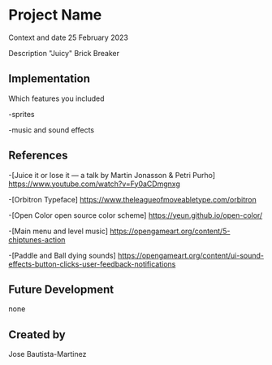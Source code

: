 # Project Name

Context and date
25 February 2023

Description
"Juicy" Brick Breaker

## Implementation

Which features you included

-sprites

-music and sound effects

## References
-[Juice it or lose it — a talk by Martin Jonasson & Petri Purho] https://www.youtube.com/watch?v=Fy0aCDmgnxg

-[Orbitron Typeface] https://www.theleagueofmoveabletype.com/orbitron

-[Open Color open source color scheme] https://yeun.github.io/open-color/

-[Main menu and level music] https://opengameart.org/content/5-chiptunes-action

-[Paddle and Ball dying sounds] https://opengameart.org/content/ui-sound-effects-button-clicks-user-feedback-notifications
## Future Development

none

## Created by
Jose Bautista-Martinez
